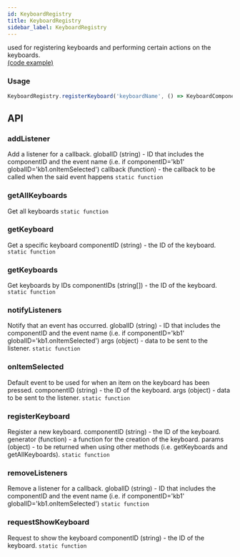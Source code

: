 ```yaml
---
id: KeyboardRegistry
title: KeyboardRegistry
sidebar_label: KeyboardRegistry
---
```


used for registering keyboards and performing certain actions on the keyboards.  
[(code example)](https://github.com/wix/react-native-ui-lib/blob/master/demo/src/screens/nativeComponentScreens/keyboardAccessory/demoKeyboards.js)
<div style={{display: 'flex', flexDirection: 'row', overflowX: 'auto', maxHeight: '500px', alignItems: 'center'}}></div>

### Usage
``` jsx live
KeyboardRegistry.registerKeyboard('keyboardName', () => KeyboardComponent)
```
## API
### addListener
Add a listener for a callback.
globalID (string) - ID that includes the componentID and the event name
                     (i.e. if componentID='kb1' globalID='kb1.onItemSelected')
callback (function) - the callback to be called when the said event happens
`static function ` 

### getAllKeyboards
Get all keyboards
`static function ` 

### getKeyboard
Get a specific keyboard
componentID (string) - the ID of the keyboard.
`static function ` 

### getKeyboards
Get keyboards by IDs
componentIDs (string[]) - the ID of the keyboard.
`static function ` 

### notifyListeners
Notify that an event has occurred.
globalID (string) - ID that includes the componentID and the event name
                    (i.e. if componentID='kb1' globalID='kb1.onItemSelected')
args (object) - data to be sent to the listener.
`static function ` 

### onItemSelected
Default event to be used for when an item on the keyboard has been pressed.
componentID (string) - the ID of the keyboard.
args (object) - data to be sent to the listener.
`static function ` 

### registerKeyboard
Register a new keyboard.
componentID (string) - the ID of the keyboard.
generator (function) - a function for the creation of the keyboard.
params (object) - to be returned when using other methods (i.e. getKeyboards and getAllKeyboards).
`static function ` 

### removeListeners
Remove a listener for a callback.
globalID (string) - ID that includes the componentID and the event name
                    (i.e. if componentID='kb1' globalID='kb1.onItemSelected')
`static function ` 

### requestShowKeyboard
Request to show the keyboard
componentID (string) - the ID of the keyboard.
`static function ` 



